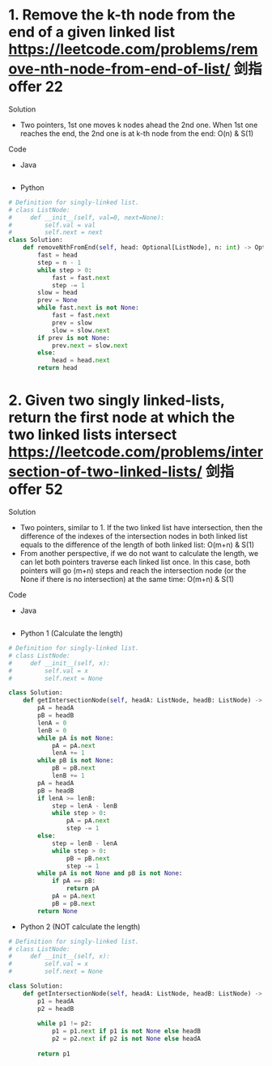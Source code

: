 # 1. Remove the k-th node from the end of a given linked list https://leetcode.com/problems/remove-nth-node-from-end-of-list/ 剑指offer 22

Solution

- Two pointers, 1st one moves k nodes ahead the 2nd one. When 1st one reaches the end, the 2nd one is at k-th node from the end: O(n) & S(1)

Code

- Java

```java

```

- Python

```python
# Definition for singly-linked list.
# class ListNode:
#     def __init__(self, val=0, next=None):
#         self.val = val
#         self.next = next
class Solution:
    def removeNthFromEnd(self, head: Optional[ListNode], n: int) -> Optional[ListNode]:
        fast = head
        step = n - 1
        while step > 0:
            fast = fast.next
            step -= 1
        slow = head
        prev = None
        while fast.next is not None:
            fast = fast.next
            prev = slow
            slow = slow.next
        if prev is not None:
            prev.next = slow.next
        else:
            head = head.next
        return head
```

# 2. Given two singly linked-lists, return the first node at which the two linked lists intersect https://leetcode.com/problems/intersection-of-two-linked-lists/ 剑指offer 52

Solution

- Two pointers, similar to 1. If the two linked list have intersection, then the difference of the indexes of the intersection nodes in both linked list equals to the difference of the length of both linked list: O(m+n) & S(1)
- From another perspective, if we do not want to calculate the length, we can let both pointers traverse each linked list once. In this case, both pointers will go (m+n) steps and reach the intersection node (or the None if there is no intersection) at the same time: O(m+n) & S(1)

Code

- Java

```java

```

- Python 1 (Calculate the length)

```python
# Definition for singly-linked list.
# class ListNode:
#     def __init__(self, x):
#         self.val = x
#         self.next = None

class Solution:
    def getIntersectionNode(self, headA: ListNode, headB: ListNode) -> Optional[ListNode]:
        pA = headA
        pB = headB
        lenA = 0
        lenB = 0
        while pA is not None:
            pA = pA.next
            lenA += 1
        while pB is not None:
            pB = pB.next
            lenB += 1
        pA = headA
        pB = headB
        if lenA >= lenB:
            step = lenA - lenB
            while step > 0:
                pA = pA.next
                step -= 1
        else:
            step = lenB - lenA
            while step > 0:
                pB = pB.next
                step -= 1
        while pA is not None and pB is not None:
            if pA == pB:
                return pA
            pA = pA.next
            pB = pB.next
        return None
```

- Python 2 (NOT calculate the length)

```python
# Definition for singly-linked list.
# class ListNode:
#     def __init__(self, x):
#         self.val = x
#         self.next = None

class Solution:
    def getIntersectionNode(self, headA: ListNode, headB: ListNode) -> Optional[ListNode]:
        p1 = headA
        p2 = headB
        
        while p1 != p2:
            p1 = p1.next if p1 is not None else headB
            p2 = p2.next if p2 is not None else headA
        
        return p1
```